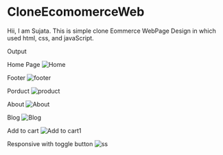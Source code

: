 # CloneEcomomerceWeb
Hii,  I am Sujata.
This is simple clone Eommerce WebPage Design in which used html, css, and javaScript.

Output

Home Page
![Home](https://github.com/user-attachments/assets/a424b918-2971-4290-967d-0833dca52386)


Footer 
![footer](https://github.com/user-attachments/assets/6eb17a09-9d5b-4bb3-91b0-2516c0dba5b6)


Porduct
![product](https://github.com/user-attachments/assets/99a47a21-973c-497a-b2c3-caa4f3a4a640)


About
![About](https://github.com/user-attachments/assets/42842fa6-16d4-4050-8195-2072d5506a17)


Blog
![Blog](https://github.com/user-attachments/assets/2a726dde-6502-49f5-ad1f-7369e380527a)


Add to cart
![Add to cart1](https://github.com/user-attachments/assets/c5c32be2-3d7c-4293-bffd-dd3be91fa20e)


Responsive with toggle button
![ss](https://github.com/user-attachments/assets/a54b4bee-f4f9-4950-9aeb-4f1f6cbeb8e7)

